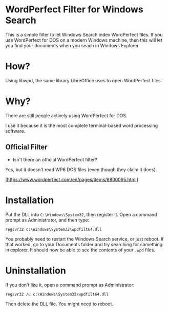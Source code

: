 # WordPerfect Filter for Windows Search

This is a simple filter to let Windows Search index WordPerfect files. If you
use WordPerfect for DOS on a modern Windows machine, then this will let
you find your documents when you seach in Windows Explorer.

# How?

Using libwpd, the same library LibreOffice uses to open WordPerfect files.

# Why?

There are still people actively using WordPerfect for DOS.

I use it because it is the most complete terminal-based word processing
software.

## Official Filter

- Isn't there an official WordPerfect filter?

Yes, but it doesn't read WP6 DOS files (even though they claim it does).

[https://www.wordperfect.com/en/pages/items/8800095.html]

# Installation

Put the DLL into `C:\Windows\System32`, then register it. Open a command prompt
as Administrator, and then type:

`regsvr32 c:\Windows\System32\wpdfilt64.dll`

You probably need to restart the Windows Search service, or just reboot. If
that worked, go to your Documents folder and try searching for something in
explorer. It should now be able to see the contents of your `.wpd` files.

# Uninstallation

If you don't like it, open a command prompt as Administrator:

`regsvr32 /u c:\Windows\System32\wpdfilt64.dll`

Then delete the DLL file. You might need to reboot.
